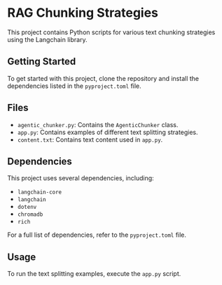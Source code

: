 # RAG Chunking Strategies

This project contains Python scripts for various text chunking strategies using the Langchain library.

## Getting Started

To get started with this project, clone the repository and install the dependencies listed in the `pyproject.toml` file.

## Files

- `agentic_chunker.py`: Contains the `AgenticChunker` class.
- `app.py`: Contains examples of different text splitting strategies.
- `content.txt`: Contains text content used in `app.py`.

## Dependencies

This project uses several dependencies, including:

- `langchain-core`
- `langchain`
- `dotenv`
- `chromadb`
- `rich`

For a full list of dependencies, refer to the `pyproject.toml` file.

## Usage

To run the text splitting examples, execute the `app.py` script.

